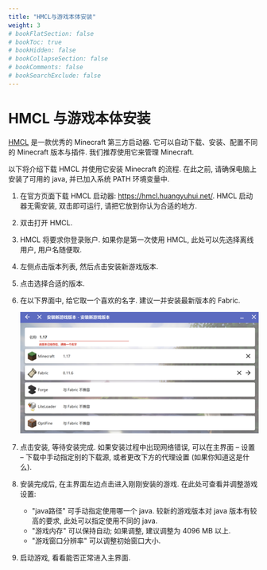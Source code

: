 ```yaml
---
title: "HMCL与游戏本体安装"
weight: 3
# bookFlatSection: false
# bookToc: true
# bookHidden: false
# bookCollapseSection: false
# bookComments: false
# bookSearchExclude: false
---
```


# HMCL 与游戏本体安装

[HMCL](https://hmcl.huangyuhui.net/) 是一款优秀的 Minecraft 第三方启动器. 它可以自动下载、安装、配置不同的 Minecraft 版本与插件. 我们推荐使用它来管理 Minecraft. 

以下将介绍下载 HMCL 并使用它安装 Minecraft 的流程. 在此之前, 请确保电脑上安装了可用的 java, 并已加入系统 PATH 环境变量中.

1. 在官方页面下载 HMCL 启动器: https://hmcl.huangyuhui.net/. HMCL 启动器无需安装, 双击即可运行, 请把它放到你认为合适的地方.

2. 双击打开 HMCL.

3. HMCL 将要求你登录账户. 如果你是第一次使用 HMCL, 此处可以先选择离线用户, 用户名随便取. 

4. 左侧点击版本列表, 然后点击安装新游戏版本. 

5. 点击选择合适的版本. 

6. 在以下界面中, 给它取一个喜欢的名字. 建议一并安装最新版本的 Fabric. 

   ![HMCL安装Minecraft样例](/images/hmcl/image-20220609232909177.png)
   
7. 点击安装, 等待安装完成. 如果安装过程中出现网络错误, 可以在主界面 – 设置 – 下载中手动指定别的下载源, 或者更改下方的代理设置 (如果你知道这是什么). 

8. 安装完成后, 在主界面左边点击进入刚刚安装的游戏. 在此处可查看并调整游戏设置:

   - "java路径" 可手动指定使用哪一个 java. 较新的游戏版本对 java 版本有较高的要求, 此处可以指定使用不同的 java.
   - "游戏内存" 可以保持自动; 如果调整, 建议调整为 4096 MB 以上. 
   - "游戏窗口分辨率" 可以调整初始窗口大小. 

9. 启动游戏, 看看能否正常进入主界面. 



